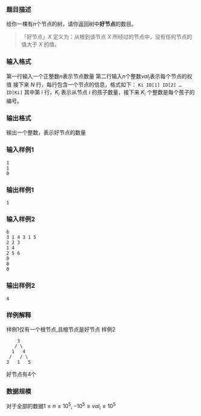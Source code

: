 ### 题目描述
给你一棵有$n$个节点的树，请你返回树中**好节点**的数目。

>「好节点」$X$ 定义为：从根到该节点 $X$ 所经过的节点中，没有任何节点的值大于 $X$ 的值。

### 输入格式
第一行输入一个正整数$n$表示节点数量
第二行输入$n$个整数$val_i$表示每个节点的权值
接下来 $N$ 行，每行包含一个节点的信息，格式如下：
`Ki ID[1] ID[2] … ID[Ki]`
其中第 $i$ 行，$K_i$ 表示从节点 $i$ 的孩子数量，接下来 $K_i$ 个整数是每个孩子的编号。

### 输出格式
输出一个整数，表示好节点的数量

### 输入样例1
```
1
1
0
```

### 输出样例1
```
1
```
### 输入样例2
```
6
3 1 4 3 1 5
2 2 3
1 4
2 5 6
0
0
0
```
### 输出样例2
```
4
```
### 样例解释
样例$1$仅有一个根节点,且根节点是好节点
样例$2$
```
	3
   / \
  1   4
 /   / \
3   1   5
```
好节点有$4$个
### 数据规模
对于全部的数据$1 \leq n \leq 10^5, -10^5 \leq val_i \leq 10^5$
